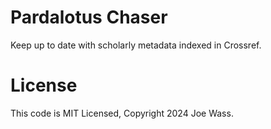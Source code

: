 # Pardalotus Chaser

Keep up to date with scholarly metadata indexed in Crossref.

# License

This code is MIT Licensed, Copyright 2024 Joe Wass.
